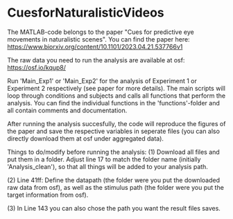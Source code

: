 # CuesforNaturalisticVideos
The MATLAB-code belongs to the paper "Cues for predictive eye movements in naturalistic scenes". You can find the paper here: https://www.biorxiv.org/content/10.1101/2023.04.21.537766v1

The raw data you need to run the analysis are available at osf: https://osf.io/kqup8/

Run 'Main_Exp1' or 'Main_Exp2' for the analysis of Experiment 1 or Experiment 2 respectively (see paper for more details).
The main scripts will loop through conditions and subjects and calls all functions that perform the analysis. You can find the individual functions in the 'functions'-folder and all contain comments and documentation.

After running the analysis succesfully, the code will reproduce the figures of the paper and save the respective variables in seperate files (you can also directly download them at osf under aggregated data). 

Things to do/modify before running the analysis: 
(1) Download all files and put them in a folder. Adjust line 17 to match the folder name (initially 'Analysis_clean'), so that all things will be added to your analysis path.

(2) Line 41ff: Define the datapath (the folder were you put the downloaded  raw data from osf), as well as the stimulus path (the folder were you put the target information from osf). 

(3) In Line 143 you can also chose the path you want the result files saves. 


